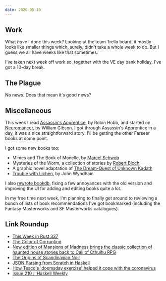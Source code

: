 ```yaml
---
date: 2020-05-10
---
```


## Work

What *have* I done this week?  Looking at the team Trello board, it
mostly looks like smaller things which, surely, didn't take a whole
week to do.  But I guess we all have weeks like that sometimes.

I've taken next week off work so, together with the VE day bank
holiday, I've got a 10-day break.


## The Plague

No news.  Does that mean it's good news?


## Miscellaneous

This week I read [Assassin's Apprentice][], by Robin Hobb, and started
on [Neuromancer][], by William Gibson.  I got through Assassin's
Apprentice in a day, it was a nice straightforward story.  I'll be
getting the other Farseer books at some point.

I got some new books too:

- Mimes and The Book of Monelle, by [Marcel Schwob][]
- Mysteries of the Worm, a collection of stories by [Robert Bloch][]
- A graphic novel adaptation of [The Dream-Quest of Unknown Kadath][]
- [Trouble with Lichen][], by John Wyndham

I also [rewrote bookdb][], fixing a few annoyances with the old
version and improving the UI for adding and editing books quite a lot.

In my free time next week, I'm planning to finally get around to
reviewing a bunch of lists of book recommendations I've got bookmarked
(including the Fantasy Masterworks and SF Masterworks catalogues).

[Assassin's Apprentice]: https://en.wikipedia.org/wiki/Assassin%27s_Apprentice
[Neuromancer]: https://en.wikipedia.org/wiki/Neuromancer
[Marcel Schwob]: https://en.wikipedia.org/wiki/Marcel_Schwob
[Robert Bloch]: https://en.wikipedia.org/wiki/Robert_Bloch
[The Dream-Quest of Unknown Kadath]: https://en.wikipedia.org/wiki/The_Dream-Quest_of_Unknown_Kadath
[Trouble with Lichen]: https://en.wikipedia.org/wiki/Trouble_with_Lichen
[rewrote bookdb]: https://github.com/barrucadu/bookdb/pull/14


## Link Roundup

 - [This Week in Rust 337](https://this-week-in-rust.org/blog/2020/05/05/this-week-in-rust-337/)
 - [The Color of Corruption](https://www.youtube.com/watch?v=L51xc6iqeaU)
 - [New edition of Mansions of Madness brings the classic collection of haunted house stories back to Call of Cthulhu RPG](https://www.dicebreaker.com/games/call-of-cthulhu-rpg/news/mansions-of-madness-call-of-cthulhu-7e)
 - [The Origins of Scandinavian Noir](https://www.theparisreview.org/blog/2020/05/06/the-origins-of-scandinavian-noir/)
 - [JSON Parsing from Scratch in Haskell](https://abhinavsarkar.net/posts/json-parsing-from-scratch-in-haskell/)
 - [How Tesco's 'doomsday exercise' helped it cope with the coronavirus ](https://www.theguardian.com/business/2020/may/03/how-tesco-doomsday-exercise-helped-it-cope-with-the-coronavirus)
 - [Issue 210 :: Haskell Weekly](https://haskellweekly.news/issue/210.html)
